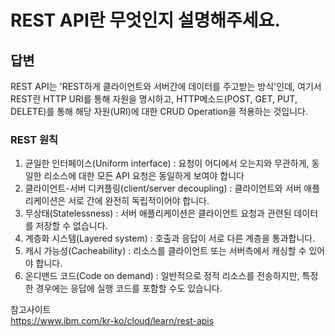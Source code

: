 # REST API란 무엇인지 설명해주세요.

## 답변

REST API는 'REST하게 클라이언트와 서버간에 데이터를 주고받는 방식'인데, 여기서 REST란 HTTP URI를 통해 자원을 명시하고, HTTP메소드(POST, GET, PUT, DELETE)를 통해 해당 자원(URI)에 대한 CRUD Operation을 적용하는 것입니다.

### REST 원칙

1. 균일한 인터페이스(Uniform interface) : 요청이 어디에서 오는지와 무관하게, 동일한 리소스에 대한 모든 API 요청은 동일하게 보여야 합니다
2. 클라이언트-서버 디커플링(client/server decoupling) : 클라이언트와 서버 애플리케이션은 서로 간에 완전히 독립적이어야 합니다.
3. 무상태(Statelessness) : 서버 애플리케이션은 클라이언트 요청과 관련된 데이터를 저장할 수 없습니다.
4. 계층화 시스템(Layered system) : 호출과 응답이 서로 다른 계층을 통과합니다.
5. 캐시 가능성(Cacheability) : 리소스를 클라이언트 또는 서버측에서 캐싱할 수 있어야 합니다.
6. 온디맨드 코드(Code on demand) : 일반적으로 정적 리소스를 전송하지만, 특정한 경우에는 응답에 실행 코드를 포함할 수도 있습니다.

참고사이트  
https://www.ibm.com/kr-ko/cloud/learn/rest-apis
